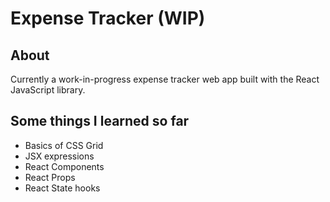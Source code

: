 # Expense Tracker (WIP)

## About
Currently a work-in-progress expense tracker web app built with the React JavaScript library. 

## Some things I learned so far
- Basics of CSS Grid
- JSX expressions
- React Components
- React Props
- React State hooks

